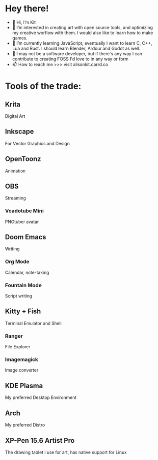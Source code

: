 # Hey there!

- 👋 Hi, I’m Kit
- 👀 I’m interested in creating art with open source tools, and optimizing my creative worflow with them. I would also like to learn how to make games.
- 🌱 I’m currently learning JavaScript, eventually I want to learn C, C++, Lua and Rust. I should learn Blender, Ardour and Godot as well.
- 💞️ I may not be a software developer, but if there's any way I can contribute to creating FOSS I'd love to in any way or form
- 📫 How to reach me >>> visit alisonkit.carrd.co

# Tools of the trade:

## Krita
Digital Art

## Inkscape
For Vector Graphics and Design

## OpenToonz
Animation

## OBS
Streaming
### Veadotube Mini
PNGtuber avatar

## Doom Emacs
Writing
### Org Mode
Calendar, note-taking
### Fountain Mode
Script writing

## Kitty + Fish
Terminal Emulator and Shell
### Ranger
File Explorer
### Imagemagick
Image converter

## KDE Plasma
My preferred Desktop Environment

## Arch
My preferred Distro

## XP-Pen 15.6 Artist Pro
The drawing tablet I use for art, has native support for Linux

<!---
this is a ✨ special ✨ repository because its `README.md` (this file) appears on your GitHub profile.
You can click the Preview link to take a look at your changes.
--->

